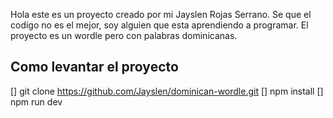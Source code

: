 Hola este es un proyecto creado por mi Jayslen Rojas Serrano.
Se que el codigo no es el mejor, soy alguien que esta aprendiendo a programar.
El proyecto es un wordle pero con palabras dominicanas.

## Como levantar el proyecto
[] git clone https://github.com/Jayslen/dominican-wordle.git
[] npm install
[] npm run dev
